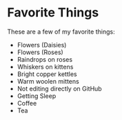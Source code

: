 # Favorite Things

These are a few of my favorite things:

- Flowers (Daisies)
- Flowers (Roses)
- Raindrops on roses
- Whiskers on kittens
- Bright copper kettles
- Warm woolen mittens
- Not editing directly on GitHub
- Getting Sleep
- Coffee
- Tea
